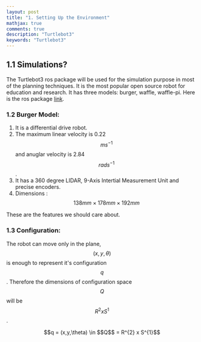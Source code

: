 ```yaml
---
layout: post
title: "1. Setting Up the Environment"
mathjax: true
comments: true
description: "Turtlebot3"
keywords: "Turtlebot3"
---
```


## 1.1 Simulations?  
The Turtlebot3 ros package will be used for the simulation purpose in most of the planning techniques. It is the most popular open source robot for education and research. It has three models: burger, waffle, waffle-pi. Here is the ros package [link](http://wiki.ros.org/turtlebot3).  

### 1.2 Burger Model:  
1. It is a differential drive robot.  
2. The maximum linear velocity is 0.22 $$m s^{-1}$$ and anuglar velocity is 2.84 $$rad s^{-1}$$.
3. It has a 360 degree LIDAR, 9-Axis Intertial Measurement Unit and precise encoders.
4. Dimensions : $$138mm × 178mm × 192mm$$  

These are the features we should care about.  

### 1.3 Configuration:  
The robot can move only in the plane, $$(x,y,\theta)$$ is enough to represent it's configuration $$q$$. Therefore the dimensions of configuration space $$Q$$ will be $$R^{2} x S^{1}$$.  
<p align="center">
$$q = (x,y,\theta) \in $$Q$$ = R^{2} x S^{1}$$
</p>






